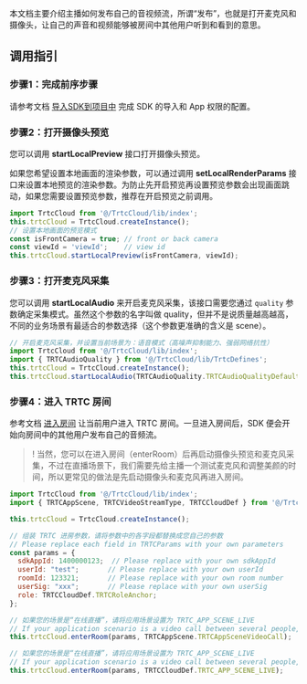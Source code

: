 本文档主要介绍主播如何发布自己的音视频流，所谓“发布”，也就是打开麦克风和摄像头，让自己的声音和视频能够被房间中其他用户听到和看到的意思。

## 调用指引

### 步骤1：完成前序步骤

请参考文档 [导入SDK到项目中]() 完成 SDK 的导入和 App 权限的配置。

### 步骤2：打开摄像头预览
您可以调用 **startLocalPreview** 接口打开摄像头预览。

如果您希望设置本地画面的渲染参数，可以通过调用 **setLocalRenderParams** 接口来设置本地预览的渲染参数。为防止先开启预览再设置预览参数会出现画面跳动，如果您需要设置预览参数，推荐在开启预览之前调用。

```javascript
import TrtcCloud from '@/TrtcCloud/lib/index';
this.trtcCloud = TrtcCloud.createInstance();
// 设置本地画面的预览模式
const isFrontCamera = true; // front or back camera
const viewId = 'viewId';    // view id
this.trtcCloud.startLocalPreview(isFrontCamera, viewId);
```

### 步骤3：打开麦克风采集
您可以调用 **startLocalAudio** 来开启麦克风采集，该接口需要您通过 `quality` 参数确定采集模式。虽然这个参数的名字叫做 quality，但并不是说质量越高越高，不同的业务场景有最适合的参数选择（这个参数更准确的含义是 scene）。

```javascript
// 开启麦克风采集，并设置当前场景为：语音模式（高噪声抑制能力、强弱网络抗性）
import TrtcCloud from '@/TrtcCloud/lib/index';
import { TRTCAudioQuality } from '@/TrtcCloud/lib/TrtcDefines';
this.trtcCloud = TrtcCloud.createInstance();
this.trtcCloud.startLocalAudio(TRTCAudioQuality.TRTCAudioQualityDefault);
```

### 步骤4：进入 TRTC 房间

参考文档 [进入房间](to-do) 让当前用户进入 TRTC 房间。一旦进入房间后，SDK 便会开始向房间中的其他用户发布自己的音频流。

>! 当然，您可以在进入房间（enterRoom）后再启动摄像头预览和麦克风采集，不过在直播场景下，我们需要先给主播一个测试麦克风和调整美颜的时间，所以更常见的做法是先启动摄像头和麦克风再进入房间。

```javascript
import TrtcCloud from '@/TrtcCloud/lib/index';
import { TRTCAppScene, TRTCVideoStreamType, TRTCCloudDef } from '@/TrtcCloud/lib/TrtcDefines';

this.trtcCloud = TrtcCloud.createInstance();

// 组装 TRTC 进房参数，请将参数中的各字段都替换成您自己的参数
// Please replace each field in TRTCParams with your own parameters
const params = {
  sdkAppId: 1400000123;  // Please replace with your own sdkAppId
  userId: "test";       // Please replace with your own userId
  roomId: 123321;       // Please replace with your own room number 
  userSig: "xxx";       // Please replace with your own userSig
  role: TRTCCloudDef.TRTCRoleAnchor;
};

// 如果您的场景是“在线直播”，请将应用场景设置为 TRTC_APP_SCENE_LIVE
// If your application scenario is a video call between several people, please use "TRTC_APP_SCENE_LIVE"
this.trtcCloud.enterRoom(params, TRTCAppScene.TRTCAppSceneVideoCall);   

// 如果您的场景是“在线直播”，请将应用场景设置为 TRTC_APP_SCENE_LIVE
// If your application scenario is a video call between several people, please use "TRTC_APP_SCENE_LIVE"
this.trtcCloud.enterRoom(params, TRTCCloudDef.TRTC_APP_SCENE_LIVE);        
```
